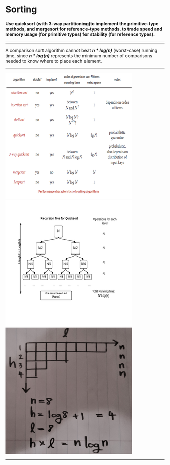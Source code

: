 # Sorting
<h4>Use quicksort (with 3-way partitioning)to implement the primitive-type methods, and mergesort for reference-type methods.
to trade speed and memory usage (for primitive types) for stability (for reference types). </h4>
<hr>
A comparison sort algorithm cannot beat <strong><i>n * log(n)</i></strong> (worst-case) running time, since <strong><i>n * log(n)</i></strong> represents the minimum number of comparisons needed to know where to place each element.
<hr>

<img src="/images/SortingAlgorithms.png" width="400px" height="400px">
<img src="/images/RecursionTree.png" width="400px" height="400px">
<img src="/images/RecursiveDivideAndConquer.jpg" width="400px" height="400px">
<hr>

